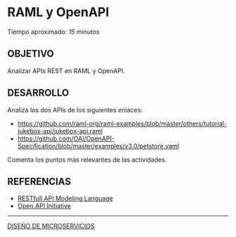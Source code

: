 # RAML y OpenAPI

Tiempo aproximado: _15 minutos_

## OBJETIVO

Analizar APIs REST en RAML y OpenAPI.

## DESARROLLO

Analiza los dos APIs de los siguientes enlaces:

- <https://github.com/raml-org/raml-examples/blob/master/others/tutorial-jukebox-api/jukebox-api.raml>
- <https://github.com/OAI/OpenAPI-Specification/blob/master/examples/v3.0/petstore.yaml>

Comenta los puntos más relevantes de las actividades.

## REFERENCIAS

- [RESTfull API Modeling Language](https://raml.org/)
- [Open API Initiative](https://openapis.org/)

---

[DISEÑO DE MICROSERVICIOS](../../M03.md)
